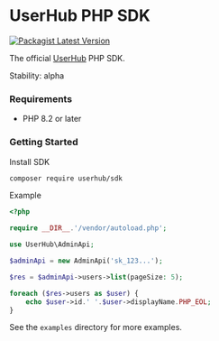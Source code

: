 # UserHub PHP SDK
[![Packagist Latest Version](https://poser.pugx.org/userhub/sdk/v/stable.svg)](https://packagist.org/packages/userhub/sdk)

The official [UserHub](https://userhub.com) PHP SDK.

Stability: alpha

### Requirements

* PHP 8.2 or later

### Getting Started

Install SDK

```sh
composer require userhub/sdk
```

Example

```php
<?php

require __DIR__.'/vendor/autoload.php';

use UserHub\AdminApi;

$adminApi = new AdminApi('sk_123...');

$res = $adminApi->users->list(pageSize: 5);

foreach ($res->users as $user) {
    echo $user->id.' '.$user->displayName.PHP_EOL;
}
```

See the `examples` directory for more examples.
